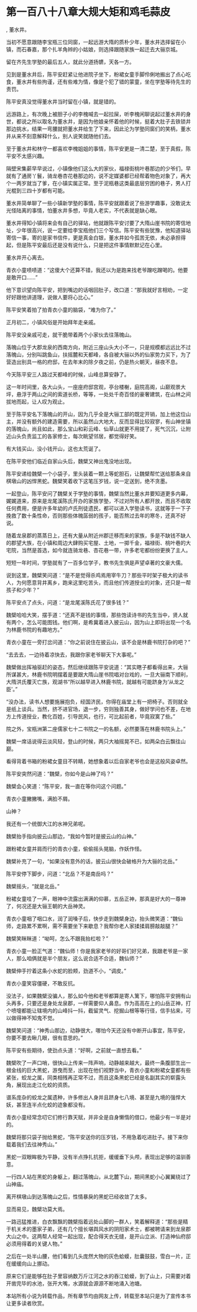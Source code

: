 # 第一百八十八章大规大矩和鸡毛蒜皮
,  董水井。
   当初不愿意跟随李宝瓶三位同窗，一起远游大隋的质朴少年，董水井选择留在小镇，而石春嘉，那个扎羊角辫的小姑娘，则选择跟随家族一起迁去大骊京城。
   留在齐先生学塾的最后五人，就此分道扬镳，天各一方。
   见到是董水井后，陈平安赶紧让他进院子坐下，粉裙女童手脚伶俐地搬出了点心吃食，董水井有些拘谨，还有些难为情，像是个犯了错的蒙童，坐在学塾等待先生的责罚。
   陈平安真没觉得董水井当时留在小镇，就是错的。
   远游路上，有次晚上被胆子小的李槐喊去一起拉屎，听李槐闲聊说起过董水井的身世，都说之所以取名为董水井，是因为他娘亲怀着他的时候，挺着大肚子去铁锁井那边挑水，结果一弯腰就把董水井给生了下来，因此沦为学塾同窗们的笑柄，董水井从来不刻意解释什么，别人说笑就随他们去。
   至于董水井和林守一都喜欢李槐姐姐的事情，陈平安更是一清二楚，至于真假，陈平安不太感兴趣。
   隔壁宋集薪早早说过，小镇像他们这么大的家伙，福禄街桃叶巷那边的少爷们，早就有了通房丫鬟，骑龙巷杏花巷那边的，说不定媒婆都已经帮着物色对象了，再大个一两岁就当了爹，在小镇实属正常。至于泥瓶巷这类最底层穷困的巷子，男人打光棍到三四十岁都有可能。
   董水井简单聊了一些小镇新学塾的事情，陈平安就跟着说了些游学趣事，没敢说太光怪陆离的事情，怕董水井多想，毕竟人老实，不代表就是缺心眼。
   董水井得知小镇将来会有自己的驿站，他就跟陈平安讨要了大隋山崖书院的寄信地址，少年很高兴，说一定要给李宝瓶他们三个写信。陈平安有些犹豫，他知道驿站寄信一事，寄的是家书信件，更是真金白银，董水井如今孤苦无依，未必承担得起，但是陈平安最后还是没有说什么，只是把这件事情默默记在心里。
   董水井开心离去。
   青衣小童啧啧道：“这傻大个还算不错，我还以为是跑来找老爷蹭吃蹭喝的。他要是敢开口……”
   他下意识望向陈平安，把到嘴边的话咽回肚子，改口道：“那我就好言相劝，一定好好跟他讲道理，说做人要将心比心。”
   陈平安笑着拍了拍青衣小童的脑袋，“难为你了。”
   正月初二，小镇风俗是开始拜年走亲戚。
   陈平安没亲戚可走，就干脆带着两个小家伙去往落魄山。
   落魄山位于大郡龙泉的西南方向，附近三座山头大小不一，只是规模都远远比不过落魄山，分别叫跳鱼山，扶摇麓和天都峰，各自被大骊以外的仙家势力买下，为了营造出别具一格的府邸，在去年末的除夕夜之前，仍是热火朝天，昼夜不息。
   今天陈平安三人路过天都峰的时候，山峰总算安静了。
   这一年时间里，各大山头，一座座府邸宫观，亭台楼榭，庭院高阁，山巅观景大坪，悬浮于两山之间的索道长桥，等等，一处处千奇百怪的豪奢建筑，在山林之间拔地而起，让人叹为观止。
   至于陈平安名下落魄山的开山，因为几乎全是大骊工部的既定开销，加上他这位山主，并没有额外的建造需要，所以虽然山大地大，反而显得比较寂寥，有山神坐镇的落魄山，尚且如此，那么宝山和彩云峰、仙草山就更不用提了，死气沉沉，让附近山头负责监工的各家修士，每次眺望邻居，都觉得好笑。
   有大钱买山，没小钱开山，这也太荒诞了。
   在陈平安他们临近自家山头后，魏檗又神出鬼没地出现。
   陈平安递给魏檗一个小袋子，里头装着一颗上等蛇胆石，让魏檗帮忙送给那条来自棋墩山的凶悍黑蛇。魏檗笑着收下这笔压岁钱，说一定送到，绝不贪墨。
   一起登山，陈平安问了魏檗关于学塾的事情，魏檗当然比董水井要知道更多内幕，娓娓道来，原来是龙尾溪陈氏开办的家族学塾，不过对所有人都开放，而且不收取任何费用，便是许多年幼的卢氏刑徒遗民，都可以进入学塾读书，这就等于一下子挽救了数十条性命，否则那些体魄孱弱的孩子，能否熬过去年的寒冬，还真不好说。
   随着龙泉郡的蒸蒸日上，还有大量从附近州郡迁移而来的家族，多是不缺钱不缺人的郡望大族，在小镇和周边大肆购买宅屋、土地，一掷千金，福禄街、桃叶巷的大宅院，当然是首选，如今就连骑龙巷、杏花巷一带，许多老宅都纷纷更换了主人。
   短短一年时间，学塾就有了一百多位学子，教书先生俱是声望卓著的文豪大儒。
   说到这里，魏檗笑问道：“是不是觉得杀鸡焉用宰牛刀？那些平时架子极大的读书人，为何愿意背井离乡，跑来这里吃苦头，而且他们传道授业的对象，还只是一帮孩子和少年？”
   陈平安点了点头，问道：“是龙尾溪陈氏花了很多钱？”
   魏檗哈哈大笑，摆手道：“还真不是钱的事情，那些饱读诗书的先生当中，贤人就有两个，怎么可能图钱。他们啊，是希冀着进入披云山，因为山上即将出现一个名为林鹿书院的有趣地方。”
   青衣小童在一旁打岔问道：“你之前说住在披云山，该不会是林鹿书院打杂的吧？”
   “去去去，一边待着凉快去，我跟你家老爷聊天下大事呢。”
   魏檗做出挥袖驱赶的姿态，然后继续跟陈平安说道：“其实瞎子都看得出来，大骊所谋甚大，林鹿书院明摆着是要跟大隋山崖书院唱对台戏的，一旦大骊南下顺利，大隋洪氏覆灭亡族，观湖书“所以越早进入林鹿书院，就越有可能跻身为‘从龙之臣’。”
   “没办法，读书人想要施展抱负，经国济民，你得在庙堂上有一把椅子。否则就全是纸上谈兵。当然，挤不进官场，退一步，穷则独善其身，做好学问也不差，在地方上传道授业，教化百姓，引导民风，也行，可比起前者，毕竟寂寞了些。”
   院之外，宝瓶洲第二座儒家七十二书院之一的名额，必然要落在林鹿书院头上。”
   魏檗一席话说得云淡风轻，登山的时候，两只大袖摇晃不已，如两朵白云飘往山巅。
   看得背着书箱的粉裙女童目不转睛，她想象着以后自家老爷也会是这般风姿卓然。
   陈平安突然问道：“魏檗，你如今是山神了吗？”
   魏檗会心笑道：“陈平安，我一直在等你问这个问题。”
   青衣小童撇撇嘴，满脸不屑。
   山神？
   我还有一个统御大江的水神兄弟呢。
   魏檗抬手指向披云山那边，“我如今暂时是披云山的山神。”
   跟粉裙女童并肩而行的青衣小童，偷偷摇头晃脑，作妖作怪。
   魏檗补充了一句，“如果没有意外的话，披云山很快会破格升为大骊的北岳。”
   陈平安停下脚步，问道：“北岳？不是南岳吗？”
   魏檗摇头，“就是北岳。”
   粉裙女童哇了一声，眼神中流露出满满的仰慕，五岳正神，那真是好大的一尊神了，何况还是大骊王朝的大岳神灵。
   青衣小童咽了咽口水，润了润嗓子后，快步走到魏檗身边，抬头微笑道：“魏仙师，走路累不累啊，需不需要坐下来歇息？我帮你老人家揉揉肩膀敲敲腿？”
   魏檗笑眯眯道：“呦呵，怎么不跟我抬杠啦？”
   青衣小童一脸正气道：“魏仙师！你是我家老爷的好哥们好兄弟，我跟老爷是一家人，那么咱俩就是半个朋友，这么说合适不合适，魏仙师？”
   魏檗伸手拧着这条小水蛇的脸颊，劲道不小，“调皮。”
   青衣小童笑容僵硬，不敢反抗。
   没法子，如果魏檗没骗人，那么如今他和老爷都算是寄人篱下，哪怕陈平安拥有山头再多，只要还是身处龙泉郡，一样需要仰人鼻息。作为高高在上的山岳正神，打个喷嚏都能让辖境内的山峰抖一抖，截留灵气、挖掘山根等等行径，信手拈来，可以做得神不知鬼不觉。
   魏檗笑问道：“神秀山那边，动静很大，哪怕今天还没有中断开山事宜，陈平安，你要不要去瞅几眼，很有意思的。”
   陈平安有些期待，使劲点头道：“好啊，之前就一直想去看。”
   魏檗吹了一声口哨，很快山上传来一阵声响，动静越来越大，最终一条腹部生出一根金线的巨大黑蛇，游曳而至，出现在他们视野当中，青衣小童和粉裙女童都有些紧张，蛟龙之属，同类相残再正常不过，而且这条黑蛇已经是名副其实的崭露头角，展现出走江化蛟的资质。
   谱系庞杂的蛟龙之属遗种，许多修出人身并且跻身七八境、甚至是九境的强悍大妖，甚至连半点化蛟的迹象都没有。
   青衣小童经常念叨它们修行靠天赋，并非全是自身懒惰的借口，他最少有一半是对的。
   魏檗将那只袋子抛给黑蛇，“陈平安送你的压岁钱，不用急着吃进肚子。接下来你载着我们去往神秀山。”
   黑蛇一双眼眸极为平静，没有半点挣扎抗拒，缓缓垂下头颅，表现出足够的温驯善意。
   一行四人站在黑蛇的身躯上，翻过落魄山，从北麓下山，期间黑蛇小心翼翼绕过了山神庙。
   离开棋墩山到达落魄山之后，性情暴戾的黑蛇已经收敛了太多。
   显而易见，魏檗功莫大焉。
   一路迅猛推进，白衣飘飘的魏檗指着远处山脚的一群人，笑着解释道：“那些是精于机关术的墨家子弟，还有几个擅长堪舆风水的阴阳家术士，都被聘请来到龙泉郡大山之中。这两帮人经常一起出现，配合得天衣无缝，是开山立派、打造神仙府邸必须用得着的关键人物。”
   之后在一处半山腰，他们看到几头庞然大物的灰色蛤蟆，肚囊鼓鼓，雪白一片，正在缓缓向山上挪动。
   原来它们是能够在肚子里容纳数万斤江河之水的吞江蛤蟆，到了山上，只需要对着开凿完毕的水池，张开大嘴，水源就会源源不断地涌入池塘。
  本站所有小说为转载作品，所有章节均由网友上传，转载至本站只是为了宣传本书让更多读者欣赏。